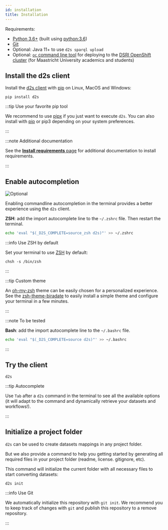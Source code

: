 ```yaml
---
id: installation
title: Installation
---
```


Requirements:

* [Python 3.6+](https://d2s.semanticscience.org/docs/d2s-installation#install-pip) (built using [python:3.6](https://github.com/MaastrichtU-IDS/d2s-cli/blob/master/publish.Dockerfile))
* [Git](https://git-scm.com/book/en/v2/Getting-Started-Installing-Git)
* Optional: Java 11+ to use `d2s sparql upload`
* Optional: [`oc` command line tool](https://maastrichtu-ids.github.io/dsri-documentation/docs/openshift-install) for deploying to the [DSRI OpenShift cluster](https://maastrichtu-ids.github.io/dsri-documentation/) (for Maastricht University academics and students)

## Install the d2s client

Install the [d2s client](https://pypi.org/project/d2s) with [pip](https://pypi.org/project/pip/) on Linux, MacOS and Windows:

```shell
pip install d2s
```

:::tip Use your favorite pip tool

We recommend to use [pipx](https://pipxproject.github.io/pipx/) if you just want to execute `d2s`. You can also install with [pip](https://pypi.org/project/pip/) or pip3 depending on your system preferences.

:::

:::note Additional documentation 

See the [**Install requirements** page](/docs/install-requirements) for additional documentation to install requirements.

:::

## Enable autocompletion

![Optional](https://img.shields.io/static/v1?label=module&message=Optional&color=blue)

Enabling commandline autocompletion in the terminal provides a better experience using the `d2s` client. 

**ZSH**: add the import autocomplete line to the `~/.zshrc` file. Then restart the terminal.

```bash
echo 'eval "$(_D2S_COMPLETE=source_zsh d2s)"' >> ~/.zshrc
```

:::info Use ZSH by default

Set your terminal to use [ZSH](https://github.com/ohmyzsh/ohmyzsh/wiki/Installing-ZSH) by default:

```shell
chsh -s /bin/zsh
```

:::

:::tip Custom theme

An [oh-my-zsh](https://ohmyz.sh/) theme can be easily chosen for a personalized experience. See the [zsh-theme-biradate](https://github.com/vemonet/zsh-theme-biradate) to easily install a simple theme and configure your terminal in a few minutes.

:::

:::note To be tested

**Bash**: add the import autocomplete line to the `~/.bashrc` file.

```bash
echo 'eval "$(_D2S_COMPLETE=source d2s)"' >> ~/.bashrc
```

:::

## Try the client

```shell
d2s
```

:::tip Autocomplete

Use `Tab` after a `d2s` command in the terminal to see all the available options (it will adapt to the command and dynamically retrieve your datasets and workflows!).

:::

## Initialize a project folder

`d2s` can be used to create datasets mappings in any project folder.

But we also provide a command to help you getting started by generating all required files in your project folder (readme, license. gitignore, etc).

This command will initialize the current folder with all necessary files to start converting datasets:

```bash
d2s init
```

:::info Use Git

We automatically initialize this repository with `git init`. We recommend you to keep track of changes with `git` and publish this repository to a remove repository. 

:::

